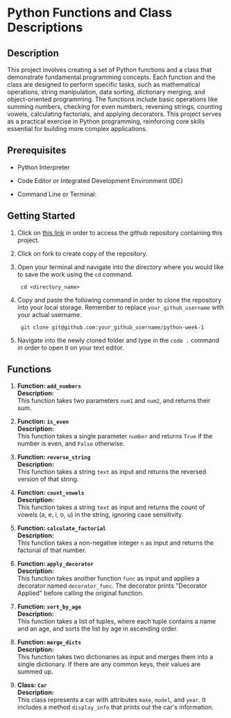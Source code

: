 # Python Functions and Class Descriptions

## Description
This project involves creating a set of Python functions and a class that demonstrate fundamental programming concepts. Each function and the class are designed to perform specific tasks, such as mathematical operations, string manipulation, data sorting, dictionary merging, and object-oriented programming. The functions include basic operations like summing numbers, checking for even numbers, reversing strings, counting vowels, calculating factorials, and applying decorators. This project serves as a practical exercise in Python programming, reinforcing core skills essential for building more complex applications.

## Prerequisites
- Python Interpreter

- Code Editor or Integrated Development Environment (IDE)

- Command Line or Terminal:

## Getting Started

1.  Click on [this link](https://github.com/bmgwaro/python-week-1) in order to access the github repository containing this project.

2.  Click on fork to create copy of the repository.

3.  Open your terminal and navigate into the directory where you would like to save the work using the `cd` command.

         cd <directory_name>

4.  Copy and paste the following command in order to clone the repository into your local storage. Remember to replace `your_github_username` with your actual username.

         git clone git@github.com:your_github_username/python-week-1

5.  Navigate into the newly cloned folder and type in the `code .` command in order to open it on your text editor.

## Functions

1. **Function: `add_numbers`**  
   **Description:**  
   This function takes two parameters `num1` and `num2`, and returns their sum.

2. **Function: `is_even`**  
   **Description:**  
   This function takes a single parameter `number` and returns `True` if the number is even, and `False` otherwise.

3. **Function: `reverse_string`**  
   **Description:**  
   This function takes a string `text` as input and returns the reversed version of that string.

4. **Function: `count_vowels`**  
   **Description:**  
   This function takes a string `text` as input and returns the count of vowels (a, e, i, o, u) in the string, ignoring case sensitivity.

5. **Function: `calculate_factorial`**  
   **Description:**  
   This function takes a non-negative integer `n` as input and returns the factorial of that number.

6. **Function: `apply_decorator`**  
   **Description:**  
   This function takes another function `func` as input and applies a decorator named `decorator_func`. The decorator prints "Decorator Applied" before calling the original function.

7. **Function: `sort_by_age`**  
   **Description:**  
   This function takes a list of tuples, where each tuple contains a name and an age, and sorts the list by age in ascending order.

8. **Function: `merge_dicts`**  
   **Description:**  
   This function takes two dictionaries as input and merges them into a single dictionary. If there are any common keys, their values are summed up.

9. **Class: `Car`**  
   **Description:**  
   This class represents a car with attributes `make`, `model`, and `year`. It includes a method `display_info` that prints out the car's information.